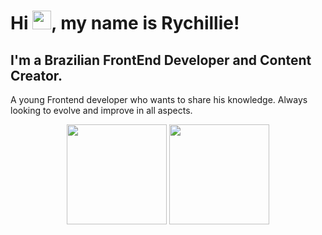 ### <h1>Hi <img src="https://raw.githubusercontent.com/MartinHeinz/MartinHeinz/master/wave.gif" width="30px">, my name is Rychillie!</h1>
<h2>I'm a Brazilian FrontEnd Developer and Content Creator.</h2>
<p>A young Frontend developer who wants to share his knowledge. Always looking to evolve and improve in all aspects.</p>

<div align="center">
  <img height="160em" src="https://github-readme-stats.vercel.app/api/top-langs/?username=rychillie&langs_count=3&theme=onedark" />
  <img height="160em" src="https://github-readme-stats.vercel.app/api?username=rychillie&show_icons=true&theme=onedark" />
</div>
